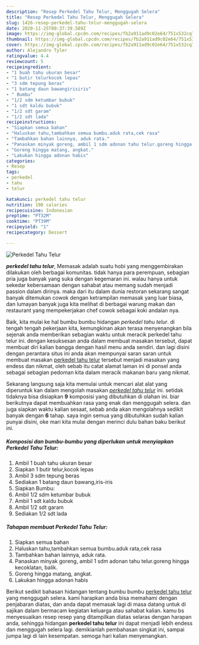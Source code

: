 ```yaml
---
description: "Resep Perkedel Tahu Telur, Menggugah Selera"
title: "Resep Perkedel Tahu Telur, Menggugah Selera"
slug: 1426-resep-perkedel-tahu-telur-menggugah-selera
date: 2020-11-25T00:37:39.589Z
image: https://img-global.cpcdn.com/recipes/fb2a911ad9c02e64/751x532cq70/perkedel-tahu-telur-foto-resep-utama.jpg
thumbnail: https://img-global.cpcdn.com/recipes/fb2a911ad9c02e64/751x532cq70/perkedel-tahu-telur-foto-resep-utama.jpg
cover: https://img-global.cpcdn.com/recipes/fb2a911ad9c02e64/751x532cq70/perkedel-tahu-telur-foto-resep-utama.jpg
author: Alejandro Tyler
ratingvalue: 4.4
reviewcount: 5
recipeingredient:
- "1 buah tahu ukuran besar"
- "1 butir telurkocok lepas"
- "3 sdm tepung beras"
- "1 batang daun bawangirisiris"
- " Bumbu"
- "1/2 sdm ketumbar bubuk"
- "1 sdt kaldu bubuk"
- "1/2 sdt garam"
- "1/2 sdt lada"
recipeinstructions:
- "Siapkan semua bahan"
- "Haluskan tahu,tambahkan semua bumbu.aduk rata,cek rasa"
- "Tambahkan bahan lainnya, aduk rata."
- "Panaskan minyak goreng, ambil 1 sdm adonan tahu telur.goreng hingga kecoklatan, balik."
- "Goreng hingga matang, angkat."
- "Lakukan hingga adonan habis"
categories:
- Resep
tags:
- perkedel
- tahu
- telur

katakunci: perkedel tahu telur 
nutrition: 198 calories
recipecuisine: Indonesian
preptime: "PT32M"
cooktime: "PT39M"
recipeyield: "1"
recipecategory: Dessert

---
```



![Perkedel Tahu Telur](https://img-global.cpcdn.com/recipes/fb2a911ad9c02e64/751x532cq70/perkedel-tahu-telur-foto-resep-utama.jpg)

<b><i>perkedel tahu telur</i></b>, Memasak adalah suatu hobi yang menggembirakan dilakukan oleh berbagai komunitas. tidak hanya para perempuan, sebagian pria juga banyak yang suka dengan kegemaran ini. walau hanya untuk sekedar kebersamaan dengan sahabat atau memang sudah menjadi passion dalam dirinya. maka dari itu dalam dunia restoran sekarang sangat banyak ditemukan cowok dengan ketrampilan memasak yang luar biasa, dan lumayan banyak juga kita melihat di berbagai warung makan dan restaurant yang mempekerjakan chef cowok sebagai koki andalan nya.

Baik, kita mulai ke hal bumbu bumbu hidangan <i>perkedel tahu telur</i>. di tengah tengah pekerjaan kita, kemungkinan akan terasa menyenangkan bila sejenak anda memberikan sebagian waktu untuk meracik perkedel tahu telur ini. dengan kesuksesan anda dalam membuat masakan tersebut, dapat membuat diri kalian bangga dengan hasil menu anda sendiri. dan lagi disini dengan perantara situs ini anda akan mempunyai saran saran untuk membuat masakan <u>perkedel tahu telur</u> tersebut menjadi masakan yang endess dan nikmat, oleh sebab itu catat alamat laman ini di ponsel anda sebagai sebagian pedoman kita dalam meracik makanan baru yang nikmat.




Sekarang langsung saja kita memulai untuk mencari alat alat yang diperuntuk kan dalam mengolah masakan <u><i>perkedel tahu telur</i></u> ini. setidak tidaknya bisa disiapkan <b>9</b> komposisi yang dibutuhkan di olahan ini. biar berikutnya dapat membuahkan rasa yang enak dan menggugah selera. dan juga siapkan waktu kalian sesaat, sebab anda akan mengolahnya sedikit banyak dengan <b>6</b> tahap. saya ingin semua yang dibutuhkan sudah kalian punyai disini, oke mari kita mulai dengan merinci dulu bahan baku berikut ini.

<!--inarticleads1-->

##### Komposisi dan bumbu-bumbu yang diperlukan untuk menyiapkan Perkedel Tahu Telur:

1. Ambil 1 buah tahu ukuran besar
1. Siapkan 1 butir telur,kocok lepas
1. Ambil 3 sdm tepung beras
1. Sediakan 1 batang daun bawang,iris-iris
1. Siapkan  Bumbu:
1. Ambil 1/2 sdm ketumbar bubuk
1. Ambil 1 sdt kaldu bubuk
1. Ambil 1/2 sdt garam
1. Sediakan 1/2 sdt lada




<!--inarticleads2-->

##### Tahapan membuat Perkedel Tahu Telur:

1. Siapkan semua bahan
1. Haluskan tahu,tambahkan semua bumbu.aduk rata,cek rasa
1. Tambahkan bahan lainnya, aduk rata.
1. Panaskan minyak goreng, ambil 1 sdm adonan tahu telur.goreng hingga kecoklatan, balik.
1. Goreng hingga matang, angkat.
1. Lakukan hingga adonan habis




Berikut sedikit bahasan hidangan tentang bumbu bumbu <u>perkedel tahu telur</u> yang menggugah selera. kami harapkan anda bisa memahami dengan penjabaran diatas, dan anda dapat memasak lagi di masa datang untuk di sajikan dalam bermacam kegiatan keluarga atau sahabat kalian. kamu bs menyesuaikan resep resep yang ditampilkan diatas selaras dengan harapan anda, sehingga hidangan <b>perkedel tahu telur</b> ini dapat menjadi lebih endess dan menggugah selera lagi. demikianlah pembahasan singkat ini, sampai jumpa lagi di lain kesempatan. semoga hari kalian menyenangkan.
